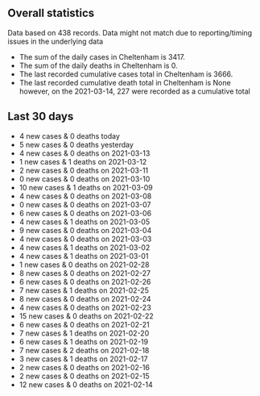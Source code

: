 <!-- summary_marker starts -->
## Overall statistics

 Data based on 438 records. Data might not match due to reporting/timing issues in the underlying data

- The sum of the daily cases in Cheltenham is 3417.
- The sum of the daily deaths in Cheltenham is 0.
- The last recorded cumulative cases total in Cheltenham is 3666.
- The last recorded cumulative death total in Cheltenham is None however, on the 2021-03-14, 227 were recorded as a cumulative total

## Last 30 days

- 4 new cases & 0 deaths today
- 5 new cases & 0 deaths yesterday
- 4 new cases & 0 deaths on 2021-03-13
- 1 new cases & 1 deaths on 2021-03-12
- 2 new cases & 0 deaths on 2021-03-11
- 0 new cases & 0 deaths on 2021-03-10
- 10 new cases & 1 deaths on 2021-03-09
- 4 new cases & 0 deaths on 2021-03-08
- 0 new cases & 0 deaths on 2021-03-07
- 6 new cases & 0 deaths on 2021-03-06
- 4 new cases & 1 deaths on 2021-03-05
- 9 new cases & 0 deaths on 2021-03-04
- 4 new cases & 0 deaths on 2021-03-03
- 4 new cases & 1 deaths on 2021-03-02
- 4 new cases & 1 deaths on 2021-03-01
- 1 new cases & 0 deaths on 2021-02-28
- 8 new cases & 0 deaths on 2021-02-27
- 6 new cases & 0 deaths on 2021-02-26
- 7 new cases & 1 deaths on 2021-02-25
- 8 new cases & 0 deaths on 2021-02-24
- 4 new cases & 0 deaths on 2021-02-23
- 15 new cases & 0 deaths on 2021-02-22
- 6 new cases & 0 deaths on 2021-02-21
- 7 new cases & 1 deaths on 2021-02-20
- 6 new cases & 1 deaths on 2021-02-19
- 7 new cases & 2 deaths on 2021-02-18
- 3 new cases & 1 deaths on 2021-02-17
- 2 new cases & 0 deaths on 2021-02-16
- 2 new cases & 0 deaths on 2021-02-15
- 12 new cases & 0 deaths on 2021-02-14

<!-- summary_marker ends -->
